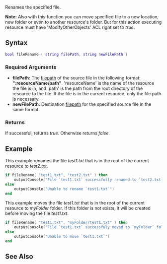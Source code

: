 Renames the specified file.

**Note:** Also with this function you can move specified file to a new location, new folder or even to another resource's folder. But for this action executing resource must have 'ModifyOtherObjects' ACL right set to *true*.

Syntax
------

``` lua
bool fileRename ( string filePath, string newFilePath )
```

### Required Arguments

-   **filePath:** The [filepath](/docs/filepath.md "wikilink") of the source file in the following format: **":resourceName/path"**. 'resourceName' is the name of the resource the file is in, and 'path' is the path from the root directory of the resource to the file. If the file is in the current resource, only the file path is necessary.
-   **newFilePath:** Destination [filepath](/docs/filepath.md "wikilink") for the specified source file in the same format.

### Returns

If successful, returns *true*. Otherwise returns *false*.

Example
-------

This example renames the file *test1.txt* that is in the root of the current resource to *test2.txt*.

``` lua
if fileRename( "test1.txt", "test2.txt" ) then
    outputConsole("File `test1.txt` successfully renamed to `test2.txt`")
else
    outputConsole("Unable to rename `test1.txt`")
end
```

This example moves the file *test1.txt* that is in the root of the current resource to *myFolder* folder. If this folder is not exists, it will be created before moving the file *test1.txt*.

``` lua
if fileRename( "test1.txt", "myFolder/test1.txt" ) then
    outputConsole("File `test1.txt` successfuly moved to `myFolder` folder")
else
    outputConsole("Unable to move `test1.txt`")
end
```

See Also
--------

